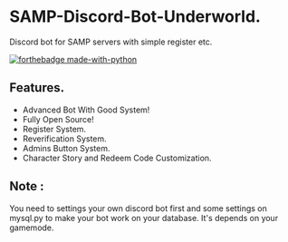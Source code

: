 # SAMP-Discord-Bot-Underworld.
Discord bot for SAMP servers with simple register etc.

[![forthebadge made-with-python](http://ForTheBadge.com/images/badges/made-with-python.svg)](https://www.python.org/)

## Features.
- Advanced Bot With Good System!
- Fully Open Source!
- Register System.
- Reverification System.
- Admins Button System.
- Character Story and Redeem Code Customization.

## Note :
You need to settings your own discord bot first and some settings on mysql.py to make your bot work on your database. It's depends on your gamemode.